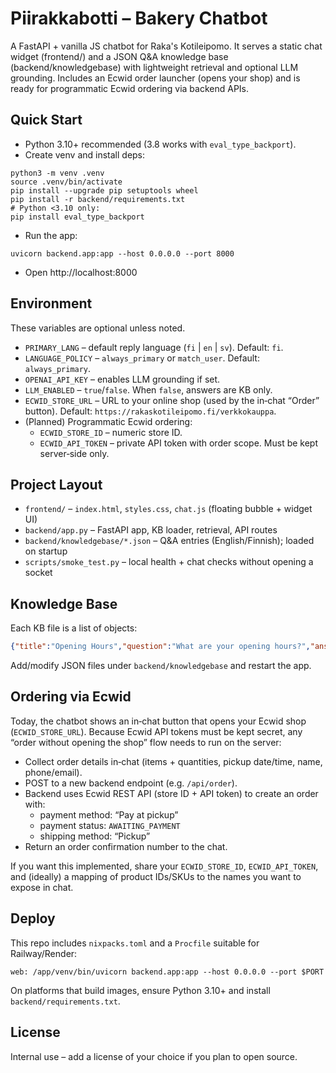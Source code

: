 # Piirakkabotti – Bakery Chatbot

A FastAPI + vanilla JS chatbot for Raka's Kotileipomo. It serves a static chat widget (frontend/) and a JSON Q&A knowledge base (backend/knowledgebase) with lightweight retrieval and optional LLM grounding. Includes an Ecwid order launcher (opens your shop) and is ready for programmatic Ecwid ordering via backend APIs.

## Quick Start

- Python 3.10+ recommended (3.8 works with `eval_type_backport`).
- Create venv and install deps:

```
python3 -m venv .venv
source .venv/bin/activate
pip install --upgrade pip setuptools wheel
pip install -r backend/requirements.txt
# Python <3.10 only:
pip install eval_type_backport
```

- Run the app:

```
uvicorn backend.app:app --host 0.0.0.0 --port 8000
```

- Open http://localhost:8000

## Environment

These variables are optional unless noted.

- `PRIMARY_LANG` – default reply language (`fi` | `en` | `sv`). Default: `fi`.
- `LANGUAGE_POLICY` – `always_primary` or `match_user`. Default: `always_primary`.
- `OPENAI_API_KEY` – enables LLM grounding if set.
- `LLM_ENABLED` – `true`/`false`. When `false`, answers are KB only.
- `ECWID_STORE_URL` – URL to your online shop (used by the in‑chat “Order” button). Default: `https://rakaskotileipomo.fi/verkkokauppa`.
- (Planned) Programmatic Ecwid ordering:
  - `ECWID_STORE_ID` – numeric store ID.
  - `ECWID_API_TOKEN` – private API token with order scope. Must be kept server‑side only.

## Project Layout

- `frontend/` – `index.html`, `styles.css`, `chat.js` (floating bubble + widget UI)
- `backend/app.py` – FastAPI app, KB loader, retrieval, API routes
- `backend/knowledgebase/*.json` – Q&A entries (English/Finnish); loaded on startup
- `scripts/smoke_test.py` – local health + chat checks without opening a socket

## Knowledge Base

Each KB file is a list of objects:

```json
{"title":"Opening Hours","question":"What are your opening hours?","answer":"Thu–Fri 11–17, Sat 11–15."}
```

Add/modify JSON files under `backend/knowledgebase` and restart the app.

## Ordering via Ecwid

Today, the chatbot shows an in‑chat button that opens your Ecwid shop (`ECWID_STORE_URL`). Because Ecwid API tokens must be kept secret, any “order without opening the shop” flow needs to run on the server:

- Collect order details in‑chat (items + quantities, pickup date/time, name, phone/email).
- POST to a new backend endpoint (e.g. `/api/order`).
- Backend uses Ecwid REST API (store ID + API token) to create an order with:
  - payment method: “Pay at pickup”
  - payment status: `AWAITING_PAYMENT`
  - shipping method: “Pickup”
- Return an order confirmation number to the chat.

If you want this implemented, share your `ECWID_STORE_ID`, `ECWID_API_TOKEN`, and (ideally) a mapping of product IDs/SKUs to the names you want to expose in chat.

## Deploy

This repo includes `nixpacks.toml` and a `Procfile` suitable for Railway/Render:

```
web: /app/venv/bin/uvicorn backend.app:app --host 0.0.0.0 --port $PORT
```

On platforms that build images, ensure Python 3.10+ and install `backend/requirements.txt`.

## License

Internal use – add a license of your choice if you plan to open source.

